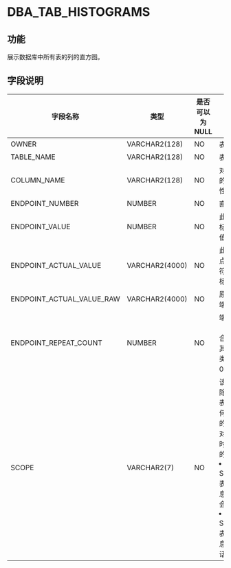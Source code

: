 # DBA_TAB_HISTOGRAMS
## 功能
展示数据库中所有表的列的直方图。
## 字段说明

| 字段名称 | 类型 | 是否可以为 NULL | 描述 |
| --- | --- | --- | --- |
| OWNER | VARCHAR2(128) | NO | 表的所有者 |
| TABLE_NAME | VARCHAR2(128) | NO | 表名 |
| COLUMN_NAME | VARCHAR2(128) | NO | 对象类型列的列名或属性 |
| ENDPOINT_NUMBER | NUMBER | NO | 直方图桶数 |
| ENDPOINT_VALUE | NUMBER | NO | 此存储桶的标准化端点值 |
| ENDPOINT_ACTUAL_VALUE | VARCHAR2(4000) | NO | 此存储桶端点的实际字符串值（非标准化） |
| ENDPOINT_ACTUAL_VALUE_RAW | VARCHAR2(4000) | NO | 原始格式的端点实际值 |
| ENDPOINT_REPEAT_COUNT | NUMBER | NO | 端点频率（只针对混合直方图，其他直方图类型设置为 0） |
| SCOPE | VARCHAR2(7) | NO | 该值用于在除全局临时表之外的任何表上收集的统计信息<br>对于全局临时表，可能的值为：<li>SESSION：表示统计信息是特定于会话的<li>SHARED：表示统计信息在所有会话中共享 |
